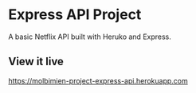 # Express API Project

A basic Netflix API built with Heruko and Express. 

## View it live

https://molbimien-project-express-api.herokuapp.com 
